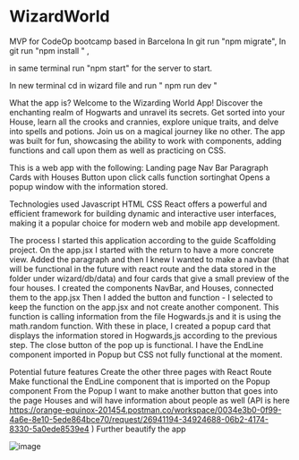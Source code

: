 # WizardWorld

MVP for CodeOp bootcamp based in Barcelona
In git run "npm migrate",
In git run "npm install " ,

in same terminal run "npm start" for the server to start.

In new terminal cd in wizard file and run " npm run dev "

What the app is?
Welcome to the Wizarding World App! Discover the enchanting realm of Hogwarts and unravel its secrets. Get sorted into your House, learn all the crooks and crannies, explore unique traits, and delve into spells and potions. Join us on a magical journey like no other.
The app was built for fun, showcasing the ability to work with components, adding functions and call upon them as well as practicing on CSS.

This is a web app with the following:
Landing page
Nav Bar
Paragraph
Cards with Houses
Button upon click calls function sortinghat
Opens a popup window with the information stored.

Technologies used
Javascript
HTML 
CSS
React offers a powerful and efficient framework for building dynamic and interactive user interfaces, making it a popular choice for modern web and mobile app development.

The process
I started this application according to the guide Scaffolding project.
On the app.jsx I started with the return to have a more concrete view.
Added the paragraph and then I knew I wanted to make a navbar (that will be functional in the future with react route and the data stored in the folder under wizard/db/data) and four cards that give a small preview of the four houses.
I created the components NavBar, and Houses, connected them to the app.jsx
Then I added the button and function - I selected to keep the function on the app.jsx and not create another component.
This function is calling information from the file Hogwards.js and it is using the math.random function.
With these in place, I created a popup card that displays the information stored in Hogwards,js according to the previous step.
The close button of the pop up is functional.
I have the EndLine component imported in Popup but CSS not fully functional at the moment.

Potential future features
Create the other three pages with React Route
Make functional the EndLine component that is imported on the Popup component
From the Popup I want to make another button that goes into the page Houses and will have information about people as well (API is here https://orange-equinox-201454.postman.co/workspace/0034e3b0-0f99-4a6e-8e10-5ede864bce70/request/26941194-34924688-06b2-4174-8330-5a0ede8539e4 )
Further beautify the app


![image](https://github.com/AndrianaKyr86/WizardWorld/assets/77279841/14ca88f2-a8b5-4f3d-8090-248f4cd3f7f1)
